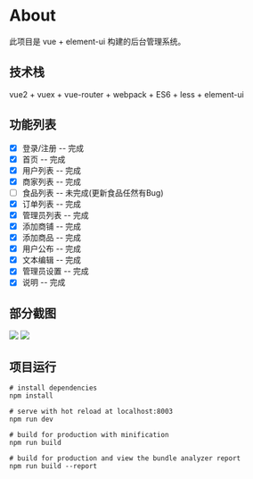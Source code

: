 # About

此项目是 vue + element-ui 构建的后台管理系统。

## 技术栈
vue2 + vuex + vue-router + webpack + ES6 + less + element-ui

## 功能列表

- [x] 登录/注册 -- 完成
- [x] 首页 -- 完成
- [x] 用户列表 -- 完成
- [x] 商家列表 -- 完成
- [ ] 食品列表 -- 未完成(更新食品任然有Bug)
- [x] 订单列表 -- 完成
- [x] 管理员列表 -- 完成
- [x] 添加商铺 -- 完成
- [x] 添加商品 -- 完成
- [x] 用户公布 -- 完成
- [x] 文本编辑 -- 完成
- [x] 管理员设置 -- 完成
- [x] 说明 -- 完成

## 部分截图

<img src="https://github.com/bailicangdu/vue2-manage/blob/master/screenshots/manage_home.png"/>

<img src="https://github.com/bailicangdu/vue2-manage/blob/master/screenshots/manage_shop.png"/>

## 项目运行
```
# install dependencies
npm install

# serve with hot reload at localhost:8003
npm run dev

# build for production with minification
npm run build

# build for production and view the bundle analyzer report
npm run build --report
```



